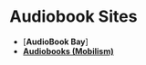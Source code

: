 # Audiobook Sites

- [**AudioBook Bay**]
- [**Audiobooks (Mobilism)**](https://forum.mobilism.org/viewforum.php?f=124)
